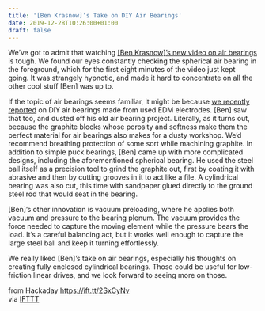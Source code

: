 ```yaml
---
title: '[Ben Krasnow]’s Take on DIY Air Bearings'
date: 2019-12-28T10:26:00+01:00
draft: false
---
```


We’ve got to admit that watching [\[Ben Krasnow\]’s new video on air bearings](https://www.youtube.com/watch?v=K_N_h_mKf-4) is tough. We found our eyes constantly checking the spherical air bearing in the foreground, which for the first eight minutes of the video just kept going. It was strangely hypnotic, and made it hard to concentrate on all the other cool stuff \[Ben\] was up to.

If the topic of air bearings seems familiar, it might be because [we recently reported](https://hackaday.com/2019/11/18/used-edm-electrodes-repurposed-as-air-bearings-for-precision-machine-tools/) on DIY air bearings made from used EDM electrodes. \[Ben\] saw that too, and dusted off his old air bearing project. Literally, as it turns out, because the graphite blocks whose porosity and softness make them the perfect material for air bearings also makes for a dusty workshop. We’d recommend breathing protection of some sort while machining graphite. In addition to simple puck bearings, \[Ben\] came up with more complicated designs, including the aforementioned spherical bearing. He used the steel ball itself as a precision tool to grind the graphite out, first by coating it with abrasive and then by cutting grooves in it to act like a file. A cylindrical bearing was also cut, this time with sandpaper glued directly to the ground steel rod that would seat in the bearing.

\[Ben\]’s other innovation is vacuum preloading, where he applies both vacuum and pressure to the bearing plenum. The vacuum provides the force needed to capture the moving element while the pressure bears the load. It’s a careful balancing act, but it works well enough to capture the large steel ball and keep it turning effortlessly.

We really liked \[Ben\]’s take on air bearings, especially his thoughts on creating fully enclosed cylindrical bearings. Those could be useful for low-friction linear drives, and we look forward to seeing more on those.

  
  
from Hackaday https://ift.tt/2SxCyNv  
via [IFTTT](https://ifttt.com/?ref=da&site=blogger)